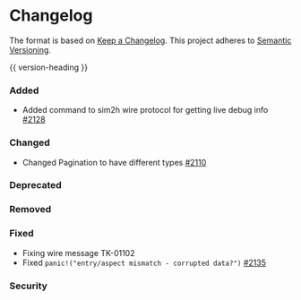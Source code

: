 # Changelog
The format is based on [Keep a Changelog](https://keepachangelog.com/en/1.0.0/).
This project adheres to [Semantic Versioning](https://semver.org/spec/v2.0.0.html).

{{ version-heading }}

### Added

- Added command to sim2h wire protocol for getting live debug info [#2128](https://github.com/holochain/holochain-rust/pull/2128)

### Changed

- Changed Pagination to have different types [#2110](https://github.com/holochain/holochain-rust/pull/2110)

### Deprecated

### Removed

### Fixed

- Fixing wire message TK-01102
- Fixed `panic!("entry/aspect mismatch - corrupted data?")` [#2135](https://github.com/holochain/holochain-rust/pull/2135)

### Security
